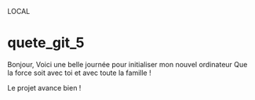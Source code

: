 LOCAL
# quete_git_5
Bonjour,
Voici une belle journée pour initialiser mon nouvel ordinateur
Que la force soit avec toi et avec toute la famille !

Le projet avance bien !
